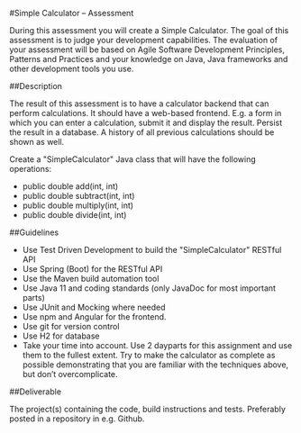 #Simple Calculator – Assessment

During this assessment you will create a Simple Calculator. The goal of this assessment is to judge your development capabilities. The evaluation of your assessment will be based on Agile Software Development Principles, Patterns and Practices and your knowledge on Java, Java frameworks and other development tools you use.

##Description

The result of this assessment is to have a calculator backend that can perform calculations. It should have a web-based frontend. E.g. a form in which you can enter a calculation, submit it and display the result. Persist the result in a database. A history of all previous calculations should be shown as well.

Create a "SimpleCalculator"  Java class that will have the following operations:
- public double add(int, int)
- public double subtract(int, int)
- public double multiply(int, int)
- public double divide(int, int)


##Guidelines

- Use Test Driven Development to build the "SimpleCalculator" RESTful API
- Use Spring (Boot) for the RESTful API
- Use the Maven build automation tool
- Use Java 11 and coding standards (only JavaDoc for most important parts)
- Use JUnit and Mocking where needed
- Use npm and Angular for the frontend.
- Use git for version control
- Use H2 for database
- Take your time into account. Use 2 dayparts for this assignment and use them to the fullest extent. Try to make the calculator as complete as possible demonstrating that you are familiar with the techniques above, but don’t overcomplicate.


##Deliverable

The project(s) containing the code, build instructions and tests. Preferably posted in a repository in e.g. Github.
